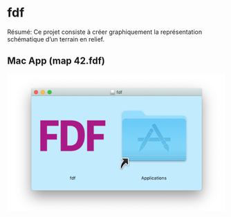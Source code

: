 # fdf
Résumé: Ce projet consiste à créer graphiquement la représentation schématique d’un terrain en relief.

## Mac App (map 42.fdf)

[![Image of fdf app](resources/fdf_macapp.png)](https://drive.google.com/open?id=1YRU7HL5Pd8adzWDfrwzr4iLPV3Twl6mw)
